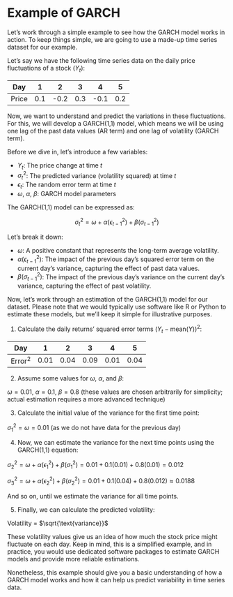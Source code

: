 # Example of GARCH

Let’s work through a simple example to see how the GARCH model works in action. To keep things simple, we are going to use a made-up time series dataset for our example.

Let’s say we have the following time series data on the daily price fluctuations of a stock ($Y_t$):

| Day | 1 | 2 | 3 | 4 | 5 |
| --- | --- | --- | --- | --- | --- |
| Price | 0.1 | -0.2 | 0.3 | -0.1 | 0.2 |

Now, we want to understand and predict the variations in these fluctuations. For this, we will develop a GARCH(1,1) model, which means we will be using one lag of the past data values (AR term) and one lag of volatility (GARCH term).

Before we dive in, let’s introduce a few variables:
- $Y_t$: The price change at time $t$
- $\sigma^2_t$: The predicted variance (volatility squared) at time $t$
- $\epsilon_t$: The random error term at time $t$
- $\omega$, $\alpha$, $\beta$: GARCH model parameters

The GARCH(1,1) model can be expressed as:

$$
\sigma^2_t = \omega + \alpha(\epsilon^2_{t-1}) + \beta(\sigma^2_{t-1})
$$

Let’s break it down:
- $\omega$: A positive constant that represents the long-term average volatility.
- $\alpha(\epsilon^2_{t-1})$: The impact of the previous day’s squared error term on the current day’s variance, capturing the effect of past data values.
- $\beta(\sigma^2_{t-1})$: The impact of the previous day’s variance on the current day’s variance, capturing the effect of past volatility.

Now, let’s work through an estimation of the GARCH(1,1) model for our dataset. Please note that we would typically use software like R or Python to estimate these models, but we’ll keep it simple for illustrative purposes.

1. Calculate the daily returns’ squared error terms $(Y_t - \text{mean}(Y))^2$:

| Day | 1 | 2 | 3 | 4 | 5 |
| --- | --- | --- | --- | --- | --- |
| Error$^2$ | 0.01 | 0.04 | 0.09 | 0.01 | 0.04 |

2. Assume some values for $\omega$, $\alpha$, and $\beta$:

$\omega = 0.01$, $\alpha = 0.1$, $\beta = 0.8$ (these values are chosen arbitrarily for simplicity; actual estimation requires a more advanced technique)

3. Calculate the initial value of the variance for the first time point:

$\sigma^2_1 = \omega = 0.01$ (as we do not have data for the previous day)

4. Now, we can estimate the variance for the next time points using the GARCH(1,1) equation:

$\sigma^2_2 = \omega + \alpha(\epsilon^2_1) + \beta(\sigma^2_1) = 0.01 + 0.1(0.01) + 0.8(0.01) = 0.012$

$\sigma^2_3 = \omega + \alpha(\epsilon^2_2) + \beta(\sigma^2_2) = 0.01 + 0.1(0.04) + 0.8(0.012) \approx 0.0188$

And so on, until we estimate the variance for all time points.

5. Finally, we can calculate the predicted volatility:

Volatility = $\sqrt{\text{variance}}$

These volatility values give us an idea of how much the stock price might fluctuate on each day. Keep in mind, this is a simplified example, and in practice, you would use dedicated software packages to estimate GARCH models and provide more reliable estimations.

Nonetheless, this example should give you a basic understanding of how a GARCH model works and how it can help us predict variability in time series data.
